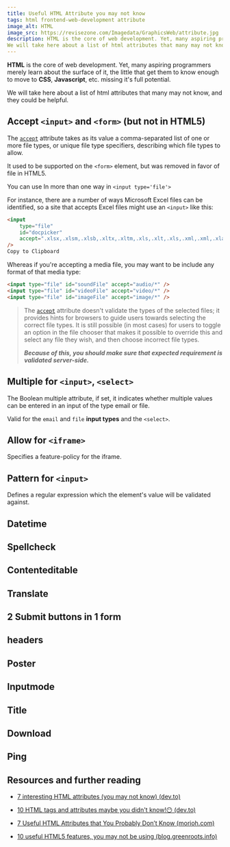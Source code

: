 ```yaml
---
title: Useful HTML Attribute you may not know
tags: html frontend-web-development attribute 
image_alt: HTML
image_src: https://revisezone.com/Imagedata/GraphicsWeb/attribute.jpg
description: HTML is the core of web development. Yet, many aspiring programmers merely learn about the surface of it, the little that get them to know enough to move to CSS, Javascript, etc. missing it's full potential
We will take here about a list of html attributes that many may not know, and they could be helpful
---
```


**HTML** is the core of web development. Yet, many aspiring programmers merely learn about the surface of it, the little that get them to know enough to move to **CSS**, **Javascript**, etc. missing it's full potential.

We will take here about a list of html attributes that many may not know, and they could be helpful.

## Accept `<input>` and `<form>` **(but not in HTML5)**

The [`accept`](https://developer.mozilla.org/en-US/docs/Web/HTML/Attributes/accept) attribute takes as its value a comma-separated list of one or more file types, or unique file type specifiers, describing which file types to allow.

It used to be supported on the `<form>` element, but was removed in favor of file in HTML5.

You can use In more than one way in `<input type='file'>`

For instance, there are a number of ways Microsoft Excel files can be identified, so a site that accepts Excel files might use an `<input>` like this:

```html
<input
	type="file"
	id="docpicker"
	accept=".xlsx,.xlsm,.xlsb,.xltx,.xltm,.xls,.xlt,.xls,.xml,.xml,.xlam,.xla,.xlw,.xlr,application/vnd.ms-excel,application/vnd.openxmlformats-officedocument.spreadsheetml.sheet"
/>
Copy to Clipboard
```

Whereas if you're accepting a media file, you may want to be include any format of that media type:

```html
<input type="file" id="soundFile" accept="audio/*" />
<input type="file" id="videoFile" accept="video/*" />
<input type="file" id="imageFile" accept="image/*" />
```

> The [`accept`](https://developer.mozilla.org/en-US/docs/Web/HTML/Attributes/accept) attribute doesn't validate the types of the selected files; it provides hints for browsers to guide users towards selecting the correct file types. It is still possible (in most cases) for users to toggle an option in the file chooser that makes it possible to override this and select any file they wish, and then choose incorrect file types.
>
> **_Because of this, you should make sure that expected requirement is validated server-side._**

## Multiple for `<input>`, `<select>`

The Boolean multiple attribute, if set, it indicates whether multiple values can be entered in an input of the type email or file.

Valid for the `email` and `file` **input types** and the `<select>`.

## Allow for `<iframe>`

Specifies a feature-policy for the iframe.

## Pattern for `<input>`

Defines a regular expression which the element's value will be validated against.

## Datetime

## Spellcheck

## Contenteditable

## Translate

## 2 Submit buttons in 1 form

## headers

## Poster

## Inputmode

## Title

## Download

## Ping

<!-- ## Cite -->

## Resources and further reading

- [7 interesting HTML attributes (you may not know) (dev.to)](https://dev.to/alvaromontoro/7-interesting-html-attributes-you-may-not-know-58j0)

- [10 HTML tags and attributes maybe you didn't know!😶 (dev.to)](https://dev.to/iftekhs/10-html-tags-and-attributes-maybe-you-didn-t-know-ake)

- [7 Useful HTML Attributes that You Probably Don’t Know (morioh.com)](https://morioh.com/p/ad609e587407)

- [10 useful HTML5 features, you may not be using (blog.greenroots.info)](https://blog.greenroots.info/10-useful-html5-features-you-may-not-be-using)
